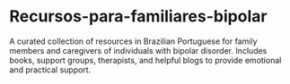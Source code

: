 # Recursos-para-familiares-bipolar
A curated collection of resources in Brazilian Portuguese for family members and caregivers of individuals with bipolar disorder. Includes books, support groups, therapists, and helpful blogs to provide emotional and practical support.
